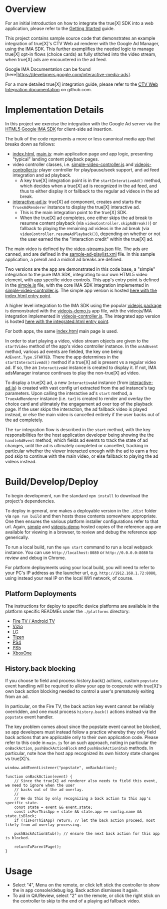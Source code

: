 # Overview

For an initial introduction on how to integrate the true[X] SDK into a web application, please refer to the [Getting Started](./GETTING_STARTED.md) guide.

This project contains sample source code that demonstrates an example integration of true[X]'s CTV Web ad renderer with the Google Ad Manager, using the IMA SDK. This further exemplifies the needed logic to manage true[X] opt-in flows (choice cards) as fully stitched into the video stream, when true[X] ads are encountered in the ad feed. 

Google IMA Documentation can be found [here|https://developers.google.com/interactive-media-ads].

For a more detailed true[X] integration guide, please refer to the [CTV Web Integration documentation](https://github.com/socialvibe/truex-ctv-web-integration) on github.com.

# Implementation Details

In this project we exercise the integration with the Google Ad server via the [HTML5 Google IMA SDK](https://developers.google.com/interactive-media-ads/docs/sdks/html5/client-side) for client-side ad insertion.

The bulk of the code represents a more or less canonical media app that breaks down as follows:
* [index.html](./src/index.html), [main.js](./src/main.js): main application page and app logic, presenting "typical" landing content playback pages.
* video controller classes, i.e. [simple-video-controller.js](./src/simple/simple-video-controller.js) and [videojs-controller.js](./src/videojs/videojs-controller.js): player controller for play/pause/seek support, and ad feed integration and ad playback.
  * A key true[X] integration point is in the `startInterativeAd()` method, which decides when a true[X] ad is recognized in the ad feed, and thus to either display it or fallback to the regular ad videos in the ad break.
* [interactive-ad.js](./src/components/interactive-ad.js): true[X] ad component, creates and starts the `TruexAdRenderer` instance to display the true[X] interactive ad.
  * This is the main integration point to the true[X] SDK.
  * When the true[X] ad completes, one either skips the ad break to resumne content playback (via `videoController.skipAdBreak()`) or fallback to playing the remaining ad videos in the ad break (via `videoController.resumeAdPlayback()`), depending on whether or not the user earned the the "interaction credit" within the true[X] ad.

The main video is defined by the [video-streams.json](./src/data/video-streams.json) file. The ads are canned, and are defined in the [sample-ad-playlist.xml](./src/data/sample-ad-playlist.xml) file. In this sample application, a preroll and a midroll ad breaks are defined.

Two versions are the app are demonstrated in this code base, a "simple" integration to the pure IMA SDK, integrating to our own HTML5 video element, with app specific video controls. This app's entry point is defined in the [simple.js](./src/simple/simple.js) file, with the core IMA SDK integration implemented in [simple-video-controller.js](./src/simple/simple-video-controller.js). The simple app version is hosted [here with the index.html entry point](https://ctv.truex.com/web/ref-app-IMA-CSAI/master/index.html).

A higher level integration to the IMA SDK using the popular [videojs package](https://www.npmjs.com/package/videojs) is demonstrated with the [videojs-demo.js](src/videojs/videojs-demo.js) app file, with the videojs/IMA integration implemented in [videojs-controller.js](src/videojs/videojs-controller.js). The integrated app version is hosted [here with the integrated.html entry point](https://ctv.truex.com/web/ref-app-IMA-CSAI/master/videojs-demo.html).

For both apps, the same [index.html](./src/index.html) main page is used.

In order to start playing a video, video stream objects are given to the `startVideo` method of the app's video controller instance. In the `onAdEvent` method, various ad events are fielded, the key one being `AdEvent.Type.STARTED`. There the app determines in the `startInteractiveAd()` method if a true[X] ad is present vs a regular video ad. If so, the an `InteractiveAd` instance is created to display it. If not, IMA adsManager instance continues to play the non-true[X] ad video. 

To display a true[X] ad, a new `InteractiveAd` instance (from [interactive-ad.js](./src/components/interactive-ad.js)) is created with vast config url extracted from the ad instance's tag parameters. Upon calling the interactive ad's `start` method, a `TruexAdRenderer` instance (i.e. `tar`) is created to render and overlay the choice card and ultimately the engagement ad over top of the playback page. If the user skips the interaction, the ad fallback video is played instead, or else the main video is cancelled entirely if the user backs out of the ad completely.

The `tar` integration flow is described in the `start` method, with the key responsibilities for the host application developer being showing the the `handleAdEvent` method, which fields ad events to track the state of ad changes, until the ad is ultimately completed or cancelled, tracking in particular whether the viewer interacted enough with the ad to earn a free pod skip to continue with the main video, or else fallback to playing the ad videos instead.

# Build/Develop/Deploy

To begin development, run the standard `npm install` to download the project's dependencies.

To deploy in general, one makes a deployable version in the `./dist` folder via `npm run build` and then hosts those contents somewhere appropriate. One then ensures the various platform installer configurations refer to that url. Again, [simple](https://ctv.truex.com/web/ref-app-IMA-CSAI/master/index.html) and [videojs-demo](https://ctv.truex.com/web/ref-app-IMA-CSAI/master/videojs-demo.html) hosted copies of the reference app are available for viewing in a browser, to review and debug the reference app generically.

To run a local build, run the `npm start` command to run a local webpack instance. You can use `http://localhost:8080` or `http://0.0.0.0:8080` to review and debug in Chrome.

For platform deployments using your local build, you will need to refer to your PC's IP address as the launcher url, e.g. `http://1912.168.1.72:8080`, using instead your real IP on the local Wifi network, of course. 

## Platform Deployments

The instructions for deploy to specific device platforms are available in the platform specific READMEs under the `./platforms` directory:
* [Fire TV / Android TV](platforms/AndroidFireTV/README.md)
* [Vizio](./platforms/Vizio/README.md)
* [LG](./platforms/LG/README.md)
* [Tizen](./platforms/Tizen/README.md)
* [PS4](./platforms/PS4/README.md)
* [PS5](./platforms/PS5/README.md)
* [XboxOne](./platforms/XboxOne/README.md)

## History.back blocking

If you choose to field and process history.back() actions, custom `popstate` event handling will be required to allow your app to cooperate with true[X]'s own back action blocking needed to control a user's prematurely exiting from an ad.

In particular, on the Fire TV, the back action key event cannot be reliably overridden, and one must process `history.back()` actions instead via the `popstate` event handler.

The key problem comes about since the popstate event cannot be blocked, so app developers must instead follow a practice whereby they only field back actions that are applicable only to their own application code. Please refer to this code in `main.js` for an such approach, noting in particular the `onBackAction`, `pushBackActionBlock` and `pushBackActionStub` methods. In particular, note how the host app recognized its own history state changes vs true[X]'s.
 ```
 window.addEventListener("popstate", onBackAction);

 function onBackAction(event) {
     // Since the true[X] ad renderer also needs to field this event, we need to ignore when the user
     // backs out of the ad overlay.
     //
     // We do this by only recognizing a back action to this app's specific state.
     const state = event && event.state;
     const isForThisApp = state && state.app == config.name && state.isBlock;
     if (!isForThisApp) return; // let the back action proceed, most likely from ad overlay processing.

     pushBackActionStub(); // ensure the next back action for this app is blocked.

     returnToParentPage();
 }
 ```

# Usage

* Select "4", Menu on the remote, or click left stick the controller to show the in app console/debug log. Back action dismisses it again.
* To aid in QA/Review, select "2" on the remote, or click the right stick on the controller to skip to the end of a playing ad fallback video.
